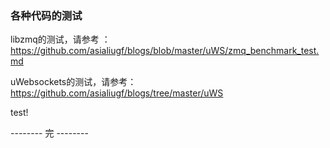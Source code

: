 ### 各种代码的测试

libzmq的测试，请参考 ：
https://github.com/asialiugf/blogs/blob/master/uWS/zmq_benchmark_test.md

uWebsockets的测试，请参考：
https://github.com/asialiugf/blogs/tree/master/uWS

test!

-------- 完 --------
